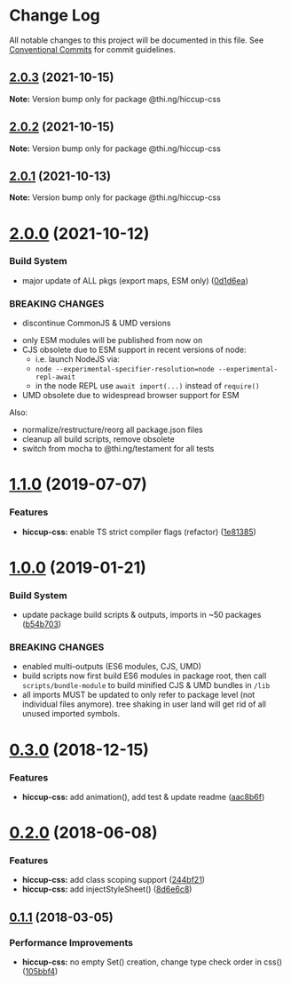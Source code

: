# Change Log

All notable changes to this project will be documented in this file.
See [Conventional Commits](https://conventionalcommits.org) for commit guidelines.

## [2.0.3](https://github.com/thi-ng/umbrella/compare/@thi.ng/hiccup-css@2.0.2...@thi.ng/hiccup-css@2.0.3) (2021-10-15)

**Note:** Version bump only for package @thi.ng/hiccup-css





## [2.0.2](https://github.com/thi-ng/umbrella/compare/@thi.ng/hiccup-css@2.0.1...@thi.ng/hiccup-css@2.0.2) (2021-10-15)

**Note:** Version bump only for package @thi.ng/hiccup-css





## [2.0.1](https://github.com/thi-ng/umbrella/compare/@thi.ng/hiccup-css@2.0.0...@thi.ng/hiccup-css@2.0.1) (2021-10-13)

**Note:** Version bump only for package @thi.ng/hiccup-css





# [2.0.0](https://github.com/thi-ng/umbrella/compare/@thi.ng/hiccup-css@1.1.73...@thi.ng/hiccup-css@2.0.0) (2021-10-12)


### Build System

* major update of ALL pkgs (export maps, ESM only) ([0d1d6ea](https://github.com/thi-ng/umbrella/commit/0d1d6ea9fab2a645d6c5f2bf2591459b939c09b6))


### BREAKING CHANGES

* discontinue CommonJS & UMD versions

- only ESM modules will be published from now on
- CJS obsolete due to ESM support in recent versions of node:
  - i.e. launch NodeJS via:
  - `node --experimental-specifier-resolution=node --experimental-repl-await`
  - in the node REPL use `await import(...)` instead of `require()`
- UMD obsolete due to widespread browser support for ESM

Also:
- normalize/restructure/reorg all package.json files
- cleanup all build scripts, remove obsolete
- switch from mocha to @thi.ng/testament for all tests






#  [1.1.0](https://github.com/thi-ng/umbrella/compare/@thi.ng/hiccup-css@1.0.19...@thi.ng/hiccup-css@1.1.0) (2019-07-07) 

###  Features 

- **hiccup-css:** enable TS strict compiler flags (refactor) ([1e81385](https://github.com/thi-ng/umbrella/commit/1e81385)) 

#  [1.0.0](https://github.com/thi-ng/umbrella/compare/@thi.ng/hiccup-css@0.3.5...@thi.ng/hiccup-css@1.0.0) (2019-01-21) 

###  Build System 

- update package build scripts & outputs, imports in ~50 packages ([b54b703](https://github.com/thi-ng/umbrella/commit/b54b703)) 

###  BREAKING CHANGES 

- enabled multi-outputs (ES6 modules, CJS, UMD) 
- build scripts now first build ES6 modules in package root, then call   `scripts/bundle-module` to build minified CJS & UMD bundles in `/lib` 
- all imports MUST be updated to only refer to package level   (not individual files anymore). tree shaking in user land will get rid of   all unused imported symbols. 

#  [0.3.0](https://github.com/thi-ng/umbrella/compare/@thi.ng/hiccup-css@0.2.32...@thi.ng/hiccup-css@0.3.0) (2018-12-15) 

###  Features 

- **hiccup-css:** add animation(), add test & update readme ([aac8b6f](https://github.com/thi-ng/umbrella/commit/aac8b6f)) 

#  [0.2.0](https://github.com/thi-ng/umbrella/compare/@thi.ng/hiccup-css@0.1.24...@thi.ng/hiccup-css@0.2.0) (2018-06-08) 

###  Features 

- **hiccup-css:** add class scoping support ([244bf21](https://github.com/thi-ng/umbrella/commit/244bf21)) 
- **hiccup-css:** add injectStyleSheet() ([8d6e6c8](https://github.com/thi-ng/umbrella/commit/8d6e6c8)) 

##  [0.1.1](https://github.com/thi-ng/umbrella/compare/@thi.ng/hiccup-css@0.1.0...@thi.ng/hiccup-css@0.1.1) (2018-03-05) 

###  Performance Improvements 

- **hiccup-css:** no empty Set() creation, change type check order in css() ([105bbf4](https://github.com/thi-ng/umbrella/commit/105bbf4))
